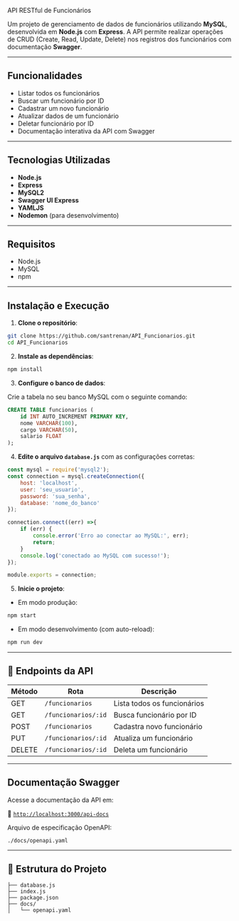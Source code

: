 API RESTful de Funcionários

Um projeto de gerenciamento de dados de funcionários utilizando **MySQL**, desenvolvida em **Node.js** com **Express**. A API permite realizar operações de CRUD (Create, Read, Update, Delete) nos registros dos funcionários com documentação **Swagger**.

---

## Funcionalidades

- Listar todos os funcionários
- Buscar um funcionário por ID
- Cadastrar um novo funcionário
- Atualizar dados de um funcionário
- Deletar funcionário por ID
- Documentação interativa da API com Swagger

---

##  Tecnologias Utilizadas

- **Node.js**
- **Express**
- **MySQL2**
- **Swagger UI Express**
- **YAMLJS**
- **Nodemon** (para desenvolvimento)

---

##  Requisitos

- Node.js
- MySQL
- npm

---

## Instalação e Execução

1. **Clone o repositório**:

```bash
git clone https://github.com/santrenan/API_Funcionarios.git
cd API_Funcionarios
```

2. **Instale as dependências**:

```bash
npm install
```

3. **Configure o banco de dados**:

Crie a tabela no seu banco MySQL com o seguinte comando:

```sql
CREATE TABLE funcionarios (
    id INT AUTO_INCREMENT PRIMARY KEY,
    nome VARCHAR(100),
    cargo VARCHAR(50),
    salario FLOAT 
);

```

4. **Edite o arquivo `database.js`** com as configurações corretas:

```js
const mysql = require('mysql2');
const connection = mysql.createConnection({
    host: 'localhost',
    user: 'seu_usuario',
    password: 'sua_senha',
    database: 'nome_do_banco'
});

connection.connect((err) =>{
    if (err) {
        console.error('Erro ao conectar ao MySQL:', err);
        return;
    }
    console.log('conectado ao MySQL com sucesso!');
});

module.exports = connection;
```

5. **Inicie o projeto**:

- Em modo produção:

```bash
npm start
```

- Em modo desenvolvimento (com auto-reload):

```bash
npm run dev
```

---

## 🔌 Endpoints da API

| Método | Rota                  | Descrição                      |
|--------|-----------------------|--------------------------------|
| GET    | `/funcionarios`       | Lista todos os funcionários    |
| GET    | `/funcionarios/:id`   | Busca funcionário por ID       |
| POST   | `/funcionarios`       | Cadastra novo funcionário      |
| PUT    | `/funcionarios/:id`   | Atualiza um funcionário        |
| DELETE | `/funcionarios/:id`   | Deleta um funcionário          |

---

## Documentação Swagger

Acesse a documentação da API em:

📍 [`http://localhost:3000/api-docs`](http://localhost:3000/api-docs)

Arquivo de especificação OpenAPI:

```text
./docs/openapi.yaml
```

---

## 📁 Estrutura do Projeto

```
├── database.js
├── index.js
├── package.json
├── docs/
│   └── openapi.yaml 
```
